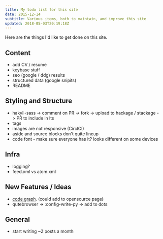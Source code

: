 ```yaml
---
title: My todo list for this site
date: 2015-12-14
subtitle: Various items, both to maintain, and improve this site
updated: 2018-05-03T20:19:18Z
---
```


Here are the things I'd like to get done on this site.

## Content

- add CV / resume
- keybase stuff
- seo (google / ddg) results
- structured data (google snipits)
- README

## Styling and Structure

- hakyll-sass -> comment on PR -> fork -> upload to hackage / stackage -> PR to include in lts
- tags
- images are not responsive (CirclCI)
- aside and source blocks don't quite lineup
- code font - make sure everyone has it? looks different on some devices

## Infra

- logging?
- feed.xml vs atom.xml

## New Features / Ideas

- [code graph](https://github.com/meoblast001/meosite/tree/master/code-graph). (could add to opensource page)
- qutebrowser -> :config-write-py -> add to dots

## General

- start writing ~2 posts a month
